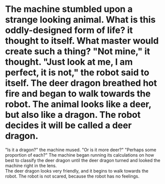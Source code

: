 The machine stumbled upon a strange looking animal.
What is this oddly-designed form of life? it thought to itself.
What master would create such a thing?
"Not mine," it thought. "Just look at me, I am perfect, it is not," the robot said to itself.
The deer dragon breathed hot fire and began to walk towards the robot.
The animal looks like a deer, but also like a dragon.
The robot decides it will be called a deer dragon.
=======
"Is it a dragon?" the machine mused. "Or is it more deer?"
"Perhaps some proportion of each?"
The machine began running its calculations on how best to classify the deer dragon until the deer dragon turned and looked the machine right in the lens.  
The deer dragon looks very friendly, and it begins to walk towards the robot.
The robot is not scared, because the robot has no feelings.

